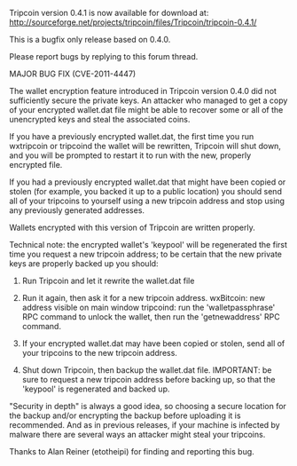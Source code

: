Tripcoin version 0.4.1 is now available for download at:
http://sourceforge.net/projects/tripcoin/files/Tripcoin/tripcoin-0.4.1/

This is a bugfix only release based on 0.4.0.

Please report bugs by replying to this forum thread.

MAJOR BUG FIX  (CVE-2011-4447)

The wallet encryption feature introduced in Tripcoin version 0.4.0 did not sufficiently secure the private keys. An attacker who
managed to get a copy of your encrypted wallet.dat file might be able to recover some or all of the unencrypted keys and steal the
associated coins.

If you have a previously encrypted wallet.dat, the first time you run wxtripcoin or tripcoind the wallet will be rewritten, Tripcoin will
shut down, and you will be prompted to restart it to run with the new, properly encrypted file.

If you had a previously encrypted wallet.dat that might have been copied or stolen (for example, you backed it up to a public
location) you should send all of your tripcoins to yourself using a new tripcoin address and stop using any previously generated addresses.

Wallets encrypted with this version of Tripcoin are written properly.

Technical note: the encrypted wallet's 'keypool' will be regenerated the first time you request a new tripcoin address; to be certain that the
new private keys are properly backed up you should:

1. Run Tripcoin and let it rewrite the wallet.dat file

2. Run it again, then ask it for a new tripcoin address.
wxBitcoin: new address visible on main window
tripcoind: run the 'walletpassphrase' RPC command to unlock the wallet,  then run the 'getnewaddress' RPC command.

3. If your encrypted wallet.dat may have been copied or stolen, send all of your tripcoins to the new tripcoin address.

4. Shut down Tripcoin, then backup the wallet.dat file.
IMPORTANT: be sure to request a new tripcoin address before backing up, so that the 'keypool' is regenerated and backed up.

"Security in depth" is always a good idea, so choosing a secure location for the backup and/or encrypting the backup before uploading it is recommended. And as in previous releases, if your machine is infected by malware there are several ways an attacker might steal your tripcoins.

Thanks to Alan Reiner (etotheipi) for finding and reporting this bug.
